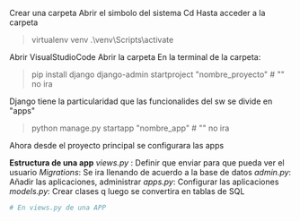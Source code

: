 Crear una carpeta
Abrir el simbolo del sistema
Cd Hasta acceder a la carpeta
> virtualenv venv
> .\venv\Scripts\activate

Abrir VisualStudioCode
Abrir la carpeta
En la terminal de la carpeta:
> pip install django
> django-admin startproject "nombre_proyecto" # "" no ira

Django tiene la particularidad que las funcionalides del sw se divide en "apps"
> python manage.py startapp "nombre_app" # "" no ira

Ahora desde el proyecto principal se configurara las apps

**Estructura de una app**
*views.py* : 
Definir que enviar para que pueda ver el usuario
*Migrations*:
Se ira llenando de acuerdo a la base de datos
*admin.py*:
Añadir las aplicaciones, administrar 
*apps.py*:
Configurar las aplicaciones
*models.py*:
Crear clases q luego se convertira en tablas de SQL

```python
# En views.py de una APP

```
